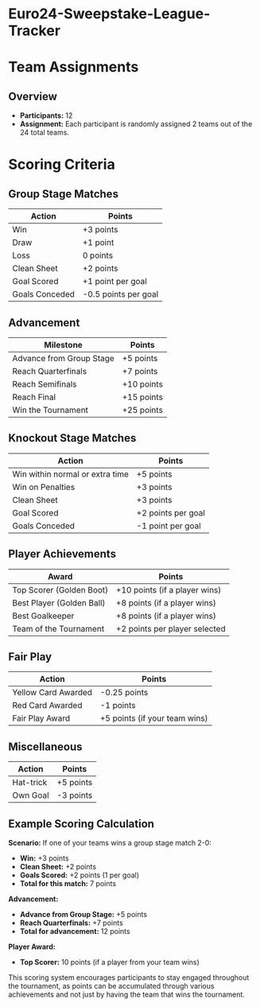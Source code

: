 # Euro24-Sweepstake-League-Tracker

# Team Assignments

## Overview

- **Participants:** 12
- **Assignment:** Each participant is randomly assigned 2 teams out of the 24 total teams.

# Scoring Criteria

## Group Stage Matches

| Action         | Points                  |
| -------------- | ----------------------- |
| Win            | +3 points               |
| Draw           | +1 point                |
| Loss           | 0 points                |
| Clean Sheet    | +2 points               |
| Goal Scored    | +1 point per goal       |
| Goals Conceded | -0.5 points per goal    |

## Advancement

| Milestone                | Points        |
| ------------------------ | ------------- |
| Advance from Group Stage | +5 points     |
| Reach Quarterfinals      | +7 points     |
| Reach Semifinals         | +10 points    |
| Reach Final              | +15 points    |
| Win the Tournament       | +25 points    |

## Knockout Stage Matches

| Action             | Points                           |
| ------------------ | -------------------------------- |
| Win within normal or extra time             | +5 points                        |
| Win on Penalties   | +3 points                        |
| Clean Sheet        | +3 points                        |
| Goal Scored        | +2 points per goal               |
| Goals Conceded     | -1 point per goal                |

## Player Achievements

| Award                     | Points                         |
| ------------------------- | ------------------------------ |
| Top Scorer (Golden Boot)  | +10 points (if a player wins)  |
| Best Player (Golden Ball) | +8 points (if a player wins)   |
| Best Goalkeeper           | +8 points (if a player wins)   |
| Team of the Tournament    | +2 points per player selected  |

## Fair Play

| Action                    | Points                         |
| ------------------------- | ------------------------------ |
| Yellow Card Awarded       | -0.25 points                   |
| Red Card Awarded          | -1 points                      |
| Fair Play Award           | +5 points (if your team wins)  |

## Miscellaneous

| Action          | Points       |
| --------------- | ------------ |
| Hat-trick       | +5 points    |
| Own Goal        | -3 points    |

## Example Scoring Calculation

**Scenario:** If one of your teams wins a group stage match 2-0:

- **Win:** +3 points
- **Clean Sheet:** +2 points
- **Goals Scored:** +2 points (1 per goal)
- **Total for this match:** 7 points

**Advancement:**

- **Advance from Group Stage:** +5 points
- **Reach Quarterfinals:** +7 points
- **Total for advancement:** 12 points

**Player Award:**

- **Top Scorer:** 10 points (if a player from your team wins)

This scoring system encourages participants to stay engaged throughout the tournament, as points can be accumulated through various achievements and not just by having the team that wins the tournament.


